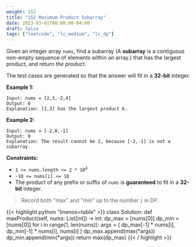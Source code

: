 ```yaml
---
weight: 152
title: "152 Maximum Product Subarray"
date: 2023-03-01T00:00:00-04:00
draft: false
tags: ["leetcode", "lc_medium", "lc_dp"]
---
```


Given an integer array `nums`, find a subarray (A **subarray** is a contiguous non-empty sequence of elements within an array.) that has the largest product, and return *the product*.

The test cases are generated so that the answer will fit in a **32-bit** integer.


**Example 1:**
```
Input: nums = [2,3,-2,4]
Output: 6
Explanation: [2,3] has the largest product 6.
```
**Example 2:**
```
Input: nums = [-2,0,-1]
Output: 0
Explanation: The result cannot be 2, because [-2,-1] is not a subarray.
```

**Constraints:**
- <code>1 <= nums.length <= 2 * 10<sup>4</sup></code>
- `-10 <= nums[i] <= 10`
- The product of any prefix or suffix of `nums` is **guaranteed** to fit in a **32-bit** integer.

> Record both "max" and "min" up to the number `i` in DP.

<div class="tabs"></div>
<div class="tab-content">
<div id="python" class="lang">
{{< highlight python "linenos=table" >}}
class Solution:
    def maxProduct(self, nums: List[int]) -> int:
        dp_max = [nums[0]]
        dp_min = [nums[0]]
        for i in range(1, len(nums)):
            args = (
                dp_max[-1] * nums[i],
                dp_min[-1] * nums[i],
                nums[i]
            )
            dp_max.append(max(*args))
            dp_min.append(min(*args))
        return max(dp_max)
{{< / highlight >}}
</div>
</div>
